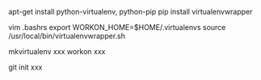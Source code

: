 apt-get install python-virtualenv, python-pip
pip install virtualenvwrapper


vim .bashrs 
 export WORKON_HOME=$HOME/.virtualenvs
 source /usr/local/bin/virtualenvwrapper.sh
 
 
mkvirtualenv xxx
workon xxx

git init xxx

